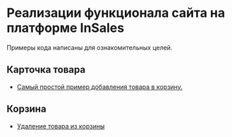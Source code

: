 # Реализации функционала сайта на платформе InSales

Примеры кода написаны для ознакомительных целей. 

## Карточка товара

- [Самый простой пример добавления товара в корзину.](https://github.com/brainmurder/insales-example/blob/master/product/add_to_cart_single.md)

## Корзина

- [Удаление товара из корзины](https://github.com/brainmurder/insales-example/blob/master/cart/del_item.md)
